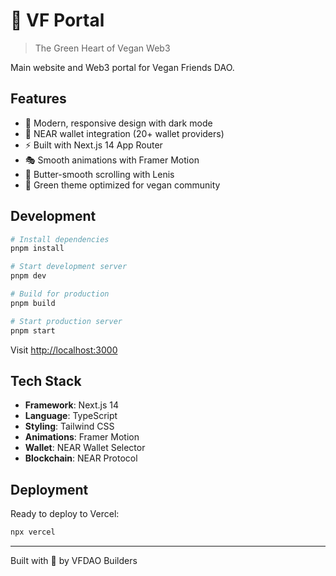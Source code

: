 # 🌱 VF Portal

> The Green Heart of Vegan Web3

Main website and Web3 portal for Vegan Friends DAO.

## Features

- 🎨 Modern, responsive design with dark mode
- 🔐 NEAR wallet integration (20+ wallet providers)
- ⚡ Built with Next.js 14 App Router
- 🎭 Smooth animations with Framer Motion
- 🌊 Butter-smooth scrolling with Lenis
- 💚 Green theme optimized for vegan community

## Development

```bash
# Install dependencies
pnpm install

# Start development server
pnpm dev

# Build for production
pnpm build

# Start production server
pnpm start
```

Visit [http://localhost:3000](http://localhost:3000)

## Tech Stack

- **Framework**: Next.js 14
- **Language**: TypeScript
- **Styling**: Tailwind CSS
- **Animations**: Framer Motion
- **Wallet**: NEAR Wallet Selector
- **Blockchain**: NEAR Protocol

## Deployment

Ready to deploy to Vercel:

```bash
npx vercel
```

---

Built with 💚 by VFDAO Builders
